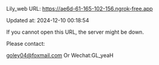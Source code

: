 Lily_web URL: https://ae6d-61-165-102-156.ngrok-free.app

Updated at: 2024-12-10 00:18:54

If you cannot open this URL, the server might be down.

Please contact: 

goley04@foxmail.com Or Wechat:GL_yeaH